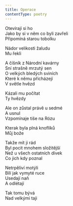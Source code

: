 ```yaml
---
title: Operace
contentType: poetry
---
```


<section>

Otevírají si ho  
Jako by si v něm co byli zavřeli  
Připomíná starou tobolku

Nádor velikosti žaludu  
Mu řekli

A číšník z Národní kavárny  
Sní strašně mrzutý sen  
O velkých bledých sviních  
Které k němu přicházejí  
V světle hvězd

Kázali mu počítat  
Ty hvězdy

Ale on zůstal právě u sedmé  
A usnul  
Vzpomínaje tiše na Rózu

Kterak byla plná knoflíků  
Můj bože

Takže mít ji rád  
Byl pocit mnohem složitější  
Než u všech ostatních dívek  
Co jich kdy poznal

Netrpěliví motýli  
Bílí jak vymyté ruce  
Usedají naň  
A odlétají

Tak tomu bývá  
Nad velkými taji

</section>
